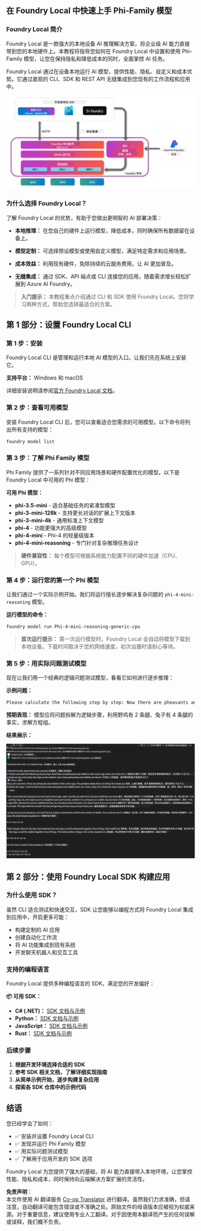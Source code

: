 <!--
CO_OP_TRANSLATOR_METADATA:
{
  "original_hash": "52973a5680a65a810aa80b7036afd31f",
  "translation_date": "2025-07-16T19:42:58+00:00",
  "source_file": "md/01.Introduction/02/07.FoundryLocal.md",
  "language_code": "zh"
}
-->
## 在 Foundry Local 中快速上手 Phi-Family 模型

### Foundry Local 简介

Foundry Local 是一款强大的本地设备 AI 推理解决方案，将企业级 AI 能力直接带到您的本地硬件上。本教程将指导您如何在 Foundry Local 中设置和使用 Phi-Family 模型，让您在保持隐私和降低成本的同时，全面掌控 AI 任务。

Foundry Local 通过在设备本地运行 AI 模型，提供性能、隐私、自定义和成本优势。它通过直观的 CLI、SDK 和 REST API 无缝集成到您现有的工作流程和应用中。

![arch](../../../../../translated_images/foundry-local-arch.8823e321dd8258d7d68815ddb0153503587142ff32e6997041c7cf0c9df24b49.zh.png)

### 为什么选择 Foundry Local？

了解 Foundry Local 的优势，有助于您做出更明智的 AI 部署决策：

- **本地推理：** 在您自己的硬件上运行模型，降低成本，同时确保所有数据留在设备上。

- **模型定制：** 可选择预设模型或使用自定义模型，满足特定需求和应用场景。

- **成本效益：** 利用现有硬件，免除持续的云服务费用，让 AI 更加普及。

- **无缝集成：** 通过 SDK、API 端点或 CLI 连接您的应用，随着需求增长轻松扩展到 Azure AI Foundry。

> **入门提示：** 本教程重点介绍通过 CLI 和 SDK 使用 Foundry Local。您将学习两种方式，帮助您选择最适合的方案。

## 第 1 部分：设置 Foundry Local CLI

### 第 1 步：安装

Foundry Local CLI 是管理和运行本地 AI 模型的入口。让我们先在系统上安装它。

**支持平台：** Windows 和 macOS

详细安装说明请参阅[官方 Foundry Local 文档](https://github.com/microsoft/Foundry-Local/blob/main/README.md)。

### 第 2 步：查看可用模型

安装 Foundry Local CLI 后，您可以查看适合您需求的可用模型。以下命令将列出所有支持的模型：

```bash
foundry model list
```

### 第 3 步：了解 Phi Family 模型

Phi Family 提供了一系列针对不同应用场景和硬件配置优化的模型。以下是 Foundry Local 中可用的 Phi 模型：

**可用 Phi 模型：**

- **phi-3.5-mini** - 适合基础任务的紧凑型模型
- **phi-3-mini-128k** - 支持更长对话的扩展上下文版本
- **phi-3-mini-4k** - 通用标准上下文模型
- **phi-4** - 功能更强大的高级模型
- **phi-4-mini** - Phi-4 的轻量级版本
- **phi-4-mini-reasoning** - 专门针对复杂推理任务设计

> **硬件兼容性：** 每个模型可根据系统能力配置不同的硬件加速（CPU、GPU）。

### 第 4 步：运行您的第一个 Phi 模型

让我们通过一个实际示例开始。我们将运行擅长逐步解决复杂问题的 `phi-4-mini-reasoning` 模型。

**运行模型的命令：**

```bash
foundry model run Phi-4-mini-reasoning-generic-cpu
```

> **首次运行提示：** 第一次运行模型时，Foundry Local 会自动将模型下载到本地设备。下载时间取决于您的网络速度，初次设置时请耐心等待。

### 第 5 步：用实际问题测试模型

现在让我们用一个经典的逻辑问题测试模型，看看它如何进行逐步推理：

**示例问题：**

```txt
Please calculate the following step by step: Now there are pheasants and rabbits in the same cage, there are thirty-five heads on top and ninety-four legs on the bottom, how many pheasants and rabbits are there?
```

**预期表现：** 模型应将问题拆解为逻辑步骤，利用野鸡有 2 条腿、兔子有 4 条腿的事实，求解方程组。

**结果展示：**

![cli](../../../../../translated_images/cli.862ec6b55c2b5d916093866d4df99190150d4198fd33ab79e586f9d6f5403089.zh.png)

## 第 2 部分：使用 Foundry Local SDK 构建应用

### 为什么使用 SDK？

虽然 CLI 适合测试和快速交互，SDK 让您能够以编程方式将 Foundry Local 集成到应用中，开启更多可能：

- 构建定制的 AI 应用
- 创建自动化工作流
- 将 AI 功能集成到现有系统
- 开发聊天机器人和交互工具

### 支持的编程语言

Foundry Local 提供多种编程语言的 SDK，满足您的开发偏好：

**📦 可用 SDK：**

- **C# (.NET)：** [SDK 文档与示例](https://github.com/microsoft/Foundry-Local/tree/main/sdk/cs)
- **Python：** [SDK 文档与示例](https://github.com/microsoft/Foundry-Local/tree/main/sdk/python)
- **JavaScript：** [SDK 文档与示例](https://github.com/microsoft/Foundry-Local/tree/main/sdk/js)
- **Rust：** [SDK 文档与示例](https://github.com/microsoft/Foundry-Local/tree/main/sdk/rust)

### 后续步骤

1. **根据开发环境选择合适的 SDK**
2. **参考 SDK 相关文档，了解详细实现指南**
3. **从简单示例开始，逐步构建复杂应用**
4. **探索各 SDK 仓库中的示例代码**

## 结语

您已经学会了如何：
- ✅ 安装并设置 Foundry Local CLI
- ✅ 发现并运行 Phi Family 模型
- ✅ 用实际问题测试模型
- ✅ 了解用于应用开发的 SDK 选项

Foundry Local 为您提供了强大的基础，将 AI 能力直接带入本地环境，让您掌控性能、隐私和成本，同时保持向云端解决方案扩展的灵活性。

**免责声明**：  
本文件使用 AI 翻译服务 [Co-op Translator](https://github.com/Azure/co-op-translator) 进行翻译。虽然我们力求准确，但请注意，自动翻译可能包含错误或不准确之处。原始文件的母语版本应被视为权威来源。对于重要信息，建议使用专业人工翻译。对于因使用本翻译而产生的任何误解或误释，我们概不负责。
